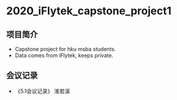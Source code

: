 # 2020_iFlytek_capstone_project1

## 项目简介
- Capstone project for hku msba students.
- Data comes from iFlytek, keeps private.

## 会议记录
- 《5.1会议记录》 淮若溪
